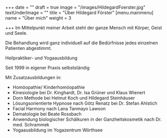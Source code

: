 +++
date = ""
draft = true
image = "/images/HildegardFoerster.jpg"
textUnderImage = ""
title = "Über Hildegard Förster"
[menu.mainmenu]
name = "Über mich"
weight = 3

+++
Im Mittelpunkt meiner Arbeit steht der ganze Mensch mit Körper, Geist und Seele.

Die Behandlung wird ganz individuell auf die Bedürfnisse jedes einzelnen Patienten abgestimmt.

Heilpraktiker- und Yogaausbildung

Seit 1999 in eigener Praxis selbstständig

Mit Zusatzausbildungen in:

* Homöopathie/ Kinderhomöopathie
* Kinesiologie bei Dr. Kinghardt, Dr. Isa Grüner und Klaus Wienert
* Dorn Methode bei Helmut Koch und Hildegard Steinhäuser
* Lösungsorientierte Hypnose nach Götz Renatz bei Dr. Stefan Ahlstich
* Facial Harmony nach Lana Tanmayo Lawson
* Dematologie bei Beate Rossbach
* Anwendung biologischer Schälkuren in der Ganzheitskosmetik nach Dr. med. Schrammek
* Yogaausbildung im Yogazentrum Wörthsee